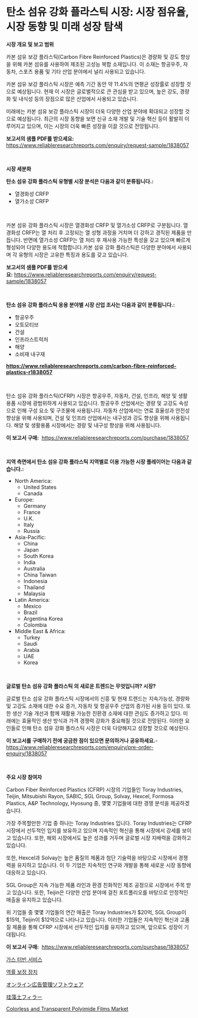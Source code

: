 <p><h1>탄소 섬유 강화 플라스틱 시장: 시장 점유율, 시장 동향 및 미래 성장 탐색</h1></p><p><strong>시장 개요 및 보고 범위</strong></p>
<p><p>카본 섬유 보강 플라스틱(Carbon Fibre Reinforced Plastics)은 경량화 및 강도 향상을 위해 카본 섬유를 사용하여 제조된 고성능 복합 소재입니다. 이 소재는 항공우주, 자동차, 스포츠 용품 및 기타 산업 분야에서 널리 사용되고 있습니다.</p><p>카본 섬유 보강 플라스틱 시장은 예측 기간 동안 약 11.4%의 연평균 성장률로 성장할 것으로 예상됩니다. 현재 이 시장은 글로벌적으로 큰 관심을 받고 있으며, 높은 강도, 경량화 및 내식성 등의 장점으로 많은 산업에서 사용되고 있습니다.</p><p>미래에는 카본 섬유 보강 플라스틱 시장이 더욱 다양한 산업 분야에 확대되고 성장할 것으로 예상됩니다. 최근의 시장 동향을 보면 신규 소재 개발 및 기술 혁신 등이 활발히 이루어지고 있으며, 이는 시장의 더욱 빠른 성장을 이끌 것으로 전망됩니다.</p></p>
<p><strong>보고서의 샘플 PDF를 받으세요:</strong> <a href="https://www.reliableresearchreports.com/enquiry/request-sample/1838057">https://www.reliableresearchreports.com/enquiry/request-sample/1838057</a></p>
<p>&nbsp;</p>
<p><strong>시장 세분화</strong></p>
<p><strong>탄소 섬유 강화 플라스틱 유형별 시장 분석은 다음과 같이 분류됩니다.:</strong></p>
<p><ul><li>열경화성 CRFP</li><li>열가소성 CRFP</li></ul></p>
<p>&nbsp;</p>
<p><p>카본 섬유 강화 플라스틱 시장은 열경화성 CRFP 및 열가소성 CRFP로 구분됩니다. 열경화성 CRFP는 열 처리 후 고정되는 열 성형 과정을 거치며 더 강하고 경직된 제품을 만듭니다. 반면에 열가소성 CRFP는 열 처리 후 재사용 가능한 특성을 갖고 있으며 빠르게 형성되어 다양한 용도에 적합합니다.카본 섬유 강화 플라스틱은 다양한 분야에서 사용되며 각 유형의 시장은 고유한 특징과 용도를 갖고 있습니다.</p></p>
<p><strong>보고서의 샘플 PDF를 받으세요:</strong>&nbsp;<a href="https://www.reliableresearchreports.com/enquiry/request-sample/1838057">https://www.reliableresearchreports.com/enquiry/request-sample/1838057</a></p>
<p>&nbsp;</p>
<p><strong> 탄소 섬유 강화 플라스틱 응용 분야별 시장 산업 조사는 다음과 같이 분류됩니다.:</strong></p>
<p><ul><li>항공우주</li><li>오토모티브</li><li>건설</li><li>인프라스트럭처</li><li>해양</li><li>소비재 내구재</li></ul></p>
<p><strong><a href="https://www.reliableresearchreports.com/carbon-fibre-reinforced-plastics-r1838057">https://www.reliableresearchreports.com/carbon-fibre-reinforced-plastics-r1838057</a></strong></p>
<p>&nbsp;</p>
<p><p>탄소 섬유 강화 플라스틱(CFRP) 시장은 항공우주, 자동차, 건설, 인프라, 해양 및 생활용품 시장에 광범위하게 사용되고 있습니다. 항공우주 산업에서는 경량 및 고강도 속성으로 인해 구성 요소 및 구조물에 사용됩니다. 자동차 산업에서는 연료 효율성과 안전성 향상을 위해 사용되며, 건설 및 인프라 산업에서는 내구성과 강도 향상을 위해 사용됩니다. 해양 및 생활용품 시장에서는 경량 및 내구성 향상을 위해 사용됩니다.</p></p>
<p><strong>이 보고서 구매:</strong>&nbsp; <a href="https://www.reliableresearchreports.com/purchase/1838057">https://www.reliableresearchreports.com/purchase/1838057</a></p>
<p>&nbsp;</p>
<p><strong>지역 측면에서 탄소 섬유 강화 플라스틱 지역별로 이용 가능한 시장 플레이어는 다음과 같습니다.:</strong></p>
<p><ul>
    <li>
        North America:
        <ul>
            <li>United States</li>
            <li>Canada</li>
        </ul>
    </li>
    <li>
        Europe:
        <ul>
            <li>Germany</li>
            <li>France</li>
            <li>U.K.</li>
            <li>Italy</li>
            <li>Russia</li>
        </ul>
    </li>
    <li>
        Asia-Pacific:
        <ul>
            <li>China</li>
            <li>Japan</li>
            <li>South Korea</li>
            <li>India</li>
            <li>Australia</li>
            <li>China Taiwan</li>
            <li>Indonesia</li>
            <li>Thailand</li>
            <li>Malaysia</li>
        </ul>
    </li>
    <li>
        Latin America:
        <ul>
            <li>Mexico</li>
            <li>Brazil</li>
            <li>Argentina Korea</li>
            <li>Colombia</li>
        </ul>
    </li>
    <li>
        Middle East & Africa:
        <ul>
            <li>Turkey</li>
            <li>Saudi</li>
            <li>Arabia</li>
            <li>UAE</li>
            <li>Korea</li>
        </ul>
    </li>
    </ul></p>
<p>&nbsp;</p>
<p><strong>글로벌 탄소 섬유 강화 플라스틱 의 새로운 트렌드는 무엇입니까? 시장?</strong></p>
<p><p>글로벌 탄소 섬유 강화 플라스틱 시장에서의 신흥 및 현재 트렌드는 지속가능성, 경량화 및 고강도 소재에 대한 수요 증가, 자동차 및 항공우주 산업의 증가된 사용 등이 있다. 또한 생산 기술 개선과 함께 재활용 가능한 친환경 소재에 대한 관심도 증가하고 있다. 미래에는 효율적인 생산 방식과 가격 경쟁력 강화가 중요해질 것으로 전망된다. 이러한 요인들로 인해 탄소 섬유 강화 플라스틱 시장은 더욱 다양해지고 성장할 것으로 예상된다.</p></p>
<p><strong>이 보고서를 구매하기 전에 궁금한 점이 있으면 문의하거나 공유하세요.</strong>- <a href="https://www.reliableresearchreports.com/enquiry/pre-order-enquiry/1838057">https://www.reliableresearchreports.com/enquiry/pre-order-enquiry/1838057</a></p>
<p>&nbsp;</p>
<p><strong>주요 시장 참여자</strong></p>
<p><p>Carbon Fiber Reinforced Plastics (CFRP) 시장의 기업들인 Toray Industries, Teijin, Mitsubishi Rayon, SABIC, SGL Group, Solvay, Hexcel, Formosa Plastics, A&P Technology, Hyosung 중, 몇몇 기업들에 대한 경쟁 분석을 제공하겠습니다. </p><p>가장 주목할만한 기업 중 하나는 Toray Industries 입니다. Toray Industries는 CFRP 시장에서 선두적인 입지를 보유하고 있으며 지속적인 혁신을 통해 시장에서 강세를 보이고 있습니다. 또한, 해외 시장에서도 높은 성과를 거두며 글로벌 시장 지배력을 강화하고 있습니다. </p><p>또한, Hexcel과 Solvay는 높은 품질의 제품과 첨단 기술력을 바탕으로 시장에서 경쟁력을 유지하고 있습니다. 이 두 기업은 지속적인 연구와 개발을 통해 새로운 시장 동향에 대응하고 있습니다. </p><p>SGL Group은 지속 가능한 제품 라인과 환경 친화적인 제조 공정으로 시장에서 주목 받고 있습니다. 또한, Teijin은 다양한 산업 분야에 걸친 포트폴리오를 바탕으로 안정적인 매출을 유지하고 있습니다. </p><p>위 기업들 중 몇몇 기업들의 연간 매출은 Toray Industries가 $20억, SGL Group이 $15억, Teijin이 $12억으로 나타나고 있습니다. 이러한 기업들은 지속적인 혁신과 고품질 제품을 통해 CFRP 시장에서 선두적인 입지를 유지하고 있으며, 앞으로도 성장이 기대됩니다.</p></p>
<p><strong>이 보고서 구매:</strong>&nbsp;&nbsp;<a href="https://www.reliableresearchreports.com/purchase/1838057">https://www.reliableresearchreports.com/purchase/1838057</a></p>
<p><p><a href="https://medium.com/@emmareed1901/2024%EB%85%84%EB%B6%80%ED%84%B0-2031%EB%85%84%EA%B9%8C%EC%A7%80-%EC%98%88%EC%B8%A1%EB%90%9C-%EA%B0%80%EC%8A%A4-%ED%84%B0%EB%B9%88-%EC%84%9C%EB%B9%84%EC%8A%A4-%EC%8B%9C%EC%9E%A5-%EB%8F%99%ED%96%A5%EA%B3%BC-%EC%8B%9C%EC%9E%A5-%EB%B6%84%EC%84%9D-560fd53324d5">가스 터빈 서비스</a></p><p><a href="https://medium.com/@anvil67678789/%ED%8C%8C%EC%9B%8C-%ED%8C%A9%ED%84%B0-%EB%B3%B4%EC%A0%95-%EC%9E%A5%EC%B9%98-%EC%8B%9C%EC%9E%A5-%EA%B7%9C%EB%AA%A8-%EB%B0%8F-%EC%8B%9C%EC%9E%A5-%EB%8F%99%ED%96%A5-%EC%99%84%EC%A0%84%ED%95%9C-%EC%82%B0%EC%97%85-%EA%B0%9C%EC%9A%94-2024%EB%85%84%EB%B6%80%ED%84%B0-2031%EB%85%84%EA%B9%8C%EC%A7%80-57a6d0290295">역률 보정 장치</a></p><p><a href="https://medium.com/@kaiyaahoney54645/%E3%82%AA%E3%83%B3%E3%83%A9%E3%82%A4%E3%83%B3%E5%BA%83%E5%91%8A%E7%AE%A1%E7%90%86%E3%82%BD%E3%83%95%E3%83%88%E3%82%A6%E3%82%A7%E3%82%A2%E5%B8%82%E5%A0%B4%E8%A6%8F%E6%A8%A1-%E5%B8%82%E5%A0%B4%E5%B1%95%E6%9C%9B%E3%81%8A%E3%82%88%E3%81%B3%E5%B8%82%E5%A0%B4%E4%BA%88%E6%B8%AC-2024%E5%B9%B4%E3%81%8B%E3%82%892031%E5%B9%B4-51bdfc6c1c1b">オンライン広告管理ソフトウェア</a></p><p><a href="https://medium.com/@gregost89076vddcv/%E7%8F%AA%E8%97%BB%E5%9C%9F%E5%85%85%E5%A1%AB%E5%89%A4%E5%B8%82%E5%A0%B4%E3%81%AE%E3%83%88%E3%83%AC%E3%83%B3%E3%83%89%E3%81%A8%E5%B8%82%E5%A0%B4%E5%88%86%E6%9E%90%E3%81%AF-2024%E5%B9%B4%E3%81%8B%E3%82%892031%E5%B9%B4%E3%81%BE%E3%81%A7%E3%81%AE%E6%9C%9F%E9%96%93%E3%81%AB%E4%BA%88%E6%B8%AC%E3%81%95%E3%82%8C%E3%81%A6%E3%81%84%E3%81%BE%E3%81%99-49e01c830c8f">珪藻土フィラー</a></p><p><a href="https://www.linkedin.com/pulse/colorless-transparent-polyimide-films-market-research-report-yb8ve?trackingId=Go4bfb%2BFgGUOKH8Yvl%2FQfg%3D%3D">Colorless and Transparent Polyimide Films Market</a></p></p>